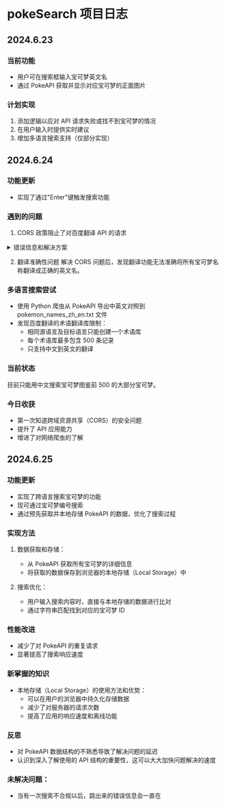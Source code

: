 # pokeSearch 项目日志

## 2024.6.23
### 当前功能
- 用户可在搜索框输入宝可梦英文名
- 通过 PokeAPI 获取并显示对应宝可梦的正面图片

### 计划实现
1. 添加逻辑以应对 API 请求失败或找不到宝可梦的情况
2. 在用户输入时提供实时建议
3. 增加多语言搜索支持（仅部分实现）

## 2024.6.24
### 功能更新
- 实现了通过"Enter"键触发搜索功能

### 遇到的问题
1. CORS 政策阻止了对百度翻译 API 的请求

<details>
<summary>错误信息和解决方案</summary>

#### 错误信息
```
Access to fetch at 'https://fanyi-api.baidu.com/api/trans/vip/translate?q=pikachu&from=auto&to=en&appid=20240624002083782&salt=gs4k&sign=997bf1353d513b4087f3eb6e3b04114d' from origin 'http://localhost:5173' has been blocked by CORS policy: No 'Access-Control-Allow-Origin' header is present on the requested resource.
```

#### 原因分析
通过Google搜索：百度 API 服务器未设置允许来自本地开发服务器（localhost:5173）的跨域请求，这是一种常见的安全限制。

#### 解决方案（AI生成）
在 Vite 配置文件（vite.config.js）中设置代理服务器：

```javascript
import { defineConfig } from 'vite'
import react from '@vitejs/plugin-react'

export default defineConfig({
  plugins: [react()],
  server: {
    proxy: {
      '/api': {
        target: 'https://fanyi-api.baidu.com',
        changeOrigin: true,
        rewrite: (path) => path.replace(/^\/api/, '')
      }
    }
  }
})
```
</details>

2. 翻译准确性问题
   解决 CORS 问题后，发现翻译功能无法准确将所有宝可梦名称翻译成正确的英文名。

### 多语言搜索尝试
- 使用 Python 爬虫从 PokeAPI 导出中英文对照到 pokemon_names_zh_en.txt 文件
- 发现百度翻译的术语翻译库限制：
  - 相同源语言及目标语言只能创建一个术语库
  - 每个术语库最多包含 500 条记录
  - 只支持中文到英文的翻译

### 当前状态
目前只能用中文搜索宝可梦图鉴前 500 的大部分宝可梦。

### 今日收获
- 第一次知道跨域资源共享（CORS）的安全问题
- 提升了 API 应用能力
- 增进了对网络爬虫的了解

## 2024.6.25
### 功能更新
- 实现了跨语言搜索宝可梦的功能
- 现可通过宝可梦编号搜索
- 通过预先获取并本地存储 PokeAPI 的数据，优化了搜索过程

### 实现方法
1. 数据获取和存储：
   - 从 PokeAPI 获取所有宝可梦的详细信息
   - 将获取的数据保存到浏览器的本地存储（Local Storage）中

2. 搜索优化：
   - 用户输入搜索内容时，直接与本地存储的数据进行比对
   - 通过字符串匹配找到对应的宝可梦 ID

### 性能改进
- 减少了对 PokeAPI 的重复请求
- 显著提高了搜索响应速度

### 新掌握的知识
- 本地存储（Local Storage）的使用方法和优势：
  - 可以在用户的浏览器中持久化存储数据
  - 减少了对服务器的请求次数
  - 提高了应用的响应速度和离线功能

### 反思
- 对 PokeAPI 数据结构的不熟悉导致了解决问题的延迟
- 认识到深入了解使用的 API 结构的重要性，这可以大大加快问题解决的速度

### 未解决问题：
- 当有一次搜索不合规以后，跳出来的错误信息会一直在
